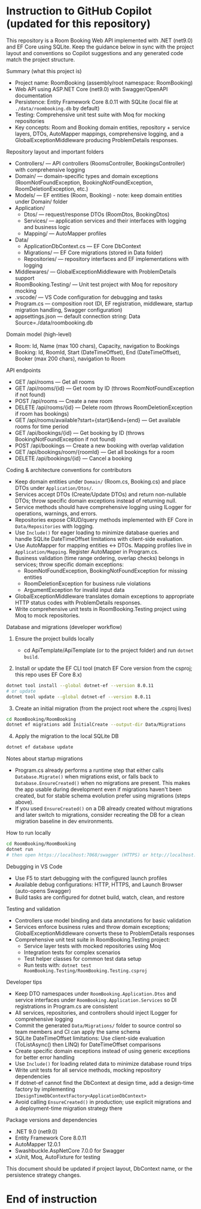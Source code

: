 # Instruction to GitHub Copilot (updated for this repository)

This repository is a Room Booking Web API implemented with .NET (net9.0) and EF Core using SQLite. Keep the guidance below in sync with the project layout and conventions so Copilot suggestions and any generated code match the project structure.

Summary (what this project is)

-   Project name: RoomBooking (assembly/root namespace: RoomBooking)
-   Web API using ASP.NET Core (net9.0) with Swagger/OpenAPI documentation
-   Persistence: Entity Framework Core 8.0.11 with SQLite (local file at `./data/roombooking.db` by default)
-   Testing: Comprehensive unit test suite with Moq for mocking repositories
-   Key concepts: Room and Booking domain entities, repository + service layers, DTOs, AutoMapper mappings, comprehensive logging, and a GlobalExceptionMiddleware producing ProblemDetails responses.

Repository layout and important folders

-   Controllers/ — API controllers (RoomsController, BookingsController) with comprehensive logging
-   Domain/ — domain-specific types and domain exceptions (RoomNotFoundException, BookingNotFoundException, RoomDeletionException, etc.)
-   Models/ — EF entities (Room, Booking) - note: keep domain entities under Domain/ folder
-   Application/
    -   Dtos/ — request/response DTOs (RoomDtos, BookingDtos)
    -   Services/ — application services and their interfaces with logging and business logic
    -   Mapping/ — AutoMapper profiles
-   Data/
    -   ApplicationDbContext.cs — EF Core DbContext
    -   Migrations/ — EF Core migrations (stored in Data folder)
    -   Repositories/ — repository interfaces and EF implementations with logging
-   Middlewares/ — GlobalExceptionMiddleware with ProblemDetails support
-   RoomBooking.Testing/ — Unit test project with Moq for repository mocking
-   .vscode/ — VS Code configuration for debugging and tasks
-   Program.cs — composition root (DI, EF registration, middleware, startup migration handling, Swagger configuration)
-   appsettings.json — default connection string: Data Source=./data/roombooking.db

Domain model (high-level)

-   Room: Id, Name (max 100 chars), Capacity, navigation to Bookings
-   Booking: Id, RoomId, Start (DateTimeOffset), End (DateTimeOffset), Booker (max 200 chars), navigation to Room

API endpoints

-   GET /api/rooms — Get all rooms
-   GET /api/rooms/{id} — Get room by ID (throws RoomNotFoundException if not found)
-   POST /api/rooms — Create a new room
-   DELETE /api/rooms/{id} — Delete room (throws RoomDeletionException if room has bookings)
-   GET /api/rooms/available?start={start}&end={end} — Get available rooms for time period
-   GET /api/bookings/{id} — Get booking by ID (throws BookingNotFoundException if not found)
-   POST /api/bookings — Create a new booking with overlap validation
-   GET /api/bookings/room/{roomId} — Get all bookings for a room
-   DELETE /api/bookings/{id} — Cancel a booking

Coding & architecture conventions for contributors

-   Keep domain entities under `Domain/` (Room.cs, Booking.cs) and place DTOs under `Application/Dtos/`.
-   Services accept DTOs (Create/Update DTOs) and return non-nullable DTOs; throw specific domain exceptions instead of returning null.
-   Service methods should have comprehensive logging using ILogger<T> for operations, warnings, and errors.
-   Repositories expose CRUD/query methods implemented with EF Core in `Data/Repositories` with logging.
-   Use `Include()` for eager loading to minimize database queries and handle SQLite DateTimeOffset limitations with client-side evaluation.
-   Use AutoMapper for mapping entities <-> DTOs. Mapping profiles live in `Application/Mapping`. Register AutoMapper in Program.cs.
-   Business validation (time range ordering, overlap checks) belongs in services; throw specific domain exceptions:
    -   RoomNotFoundException, BookingNotFoundException for missing entities
    -   RoomDeletionException for business rule violations
    -   ArgumentException for invalid input data
-   GlobalExceptionMiddleware translates domain exceptions to appropriate HTTP status codes with ProblemDetails responses.
-   Write comprehensive unit tests in RoomBooking.Testing project using Moq to mock repositories.

Database and migrations (developer workflow)

1. Ensure the project builds locally

    - cd ApiTemplate/ApiTemplate (or to the project folder) and run `dotnet build`.

2. Install or update the EF CLI tool (match EF Core version from the csproj; this repo uses EF Core 8.x)

```bash
dotnet tool install --global dotnet-ef --version 8.0.11
# or update
dotnet tool update --global dotnet-ef --version 8.0.11
```

3. Create an initial migration (from the project root where the .csproj lives)

```bash
cd RoomBooking/RoomBooking
dotnet ef migrations add InitialCreate --output-dir Data/Migrations
```

4. Apply the migration to the local SQLite DB

```bash
dotnet ef database update
```

Notes about startup migrations

-   Program.cs already performs a runtime step that either calls `Database.Migrate()` when migrations exist, or falls back to `Database.EnsureCreated()` when no migrations are present. This makes the app usable during development even if migrations haven't been created, but for stable schema evolution prefer using migrations (steps above).
-   If you used `EnsureCreated()` on a DB already created without migrations and later switch to migrations, consider recreating the DB for a clean migration baseline in dev environments.

How to run locally

```bash
cd RoomBooking/RoomBooking
dotnet run
# then open https://localhost:7068/swagger (HTTPS) or http://localhost:5133/swagger (HTTP)
```

Debugging in VS Code

-   Use F5 to start debugging with the configured launch profiles
-   Available debug configurations: HTTP, HTTPS, and Launch Browser (auto-opens Swagger)
-   Build tasks are configured for dotnet build, watch, clean, and restore

Testing and validation

-   Controllers use model binding and data annotations for basic validation
-   Services enforce business rules and throw domain exceptions; GlobalExceptionMiddleware converts these to ProblemDetails responses
-   Comprehensive unit test suite in RoomBooking.Testing project:
    -   Service layer tests with mocked repositories using Moq
    -   Integration tests for complex scenarios
    -   Test helper classes for common test data setup
    -   Run tests with: `dotnet test RoomBooking.Testing/RoomBooking.Testing.csproj`

Developer tips

-   Keep DTO namespaces under `RoomBooking.Application.Dtos` and service interfaces under `RoomBooking.Application.Services` so DI registrations in Program.cs are consistent
-   All services, repositories, and controllers should inject ILogger<T> for comprehensive logging
-   Commit the generated `Data/Migrations/` folder to source control so team members and CI can apply the same schema
-   SQLite DateTimeOffset limitations: Use client-side evaluation (ToListAsync() then LINQ) for DateTimeOffset comparisons
-   Create specific domain exceptions instead of using generic exceptions for better error handling
-   Use `Include()` for loading related data to minimize database round trips
-   Write unit tests for all service methods, mocking repository dependencies
-   If dotnet-ef cannot find the DbContext at design time, add a design-time factory by implementing `IDesignTimeDbContextFactory<ApplicationDbContext>`
-   Avoid calling `EnsureCreated()` in production; use explicit migrations and a deployment-time migration strategy there

Package versions and dependencies

-   .NET 9.0 (net9.0)
-   Entity Framework Core 8.0.11
-   AutoMapper 12.0.1
-   Swashbuckle.AspNetCore 7.0.0 for Swagger
-   xUnit, Moq, AutoFixture for testing

This document should be updated if project layout, DbContext name, or the persistence strategy changes.

# End of instruction
